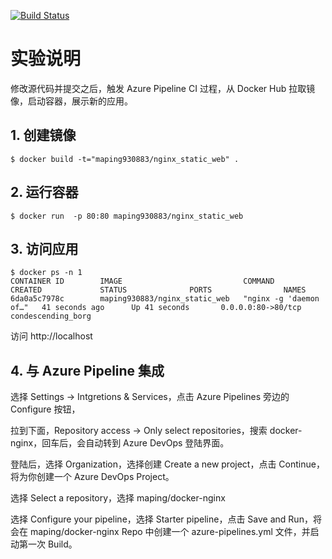[![Build Status](https://maping930883.visualstudio.com/docker-nginx/_apis/build/status/maping.docker-nginx?branchName=master)](https://maping930883.visualstudio.com/docker-nginx/_build/latest?definitionId=15&branchName=master)

# 实验说明
修改源代码并提交之后，触发 Azure Pipeline CI 过程，从 Docker Hub 拉取镜像，启动容器，展示新的应用。

## 1. 创建镜像
```console
$ docker build -t="maping930883/nginx_static_web" .
```

## 2. 运行容器
```console
$ docker run  -p 80:80 maping930883/nginx_static_web
```

## 3. 访问应用
```console
$ docker ps -n 1
CONTAINER ID        IMAGE                           COMMAND                  CREATED             STATUS              PORTS                NAMES
6da0a5c7978c        maping930883/nginx_static_web   "nginx -g 'daemon of…"   41 seconds ago      Up 41 seconds       0.0.0.0:80->80/tcp   condescending_borg
```

访问 http://localhost

## 4. 与 Azure Pipeline 集成
选择 Settings -> Intgretions & Services，点击 Azure Pipelines 旁边的 Configure 按钮，

拉到下面，Repository access -> Only select repositories，搜索 docker-nginx，回车后，会自动转到 Azure DevOps 登陆界面。

登陆后，选择 Organization，选择创建 Create a new project，点击 Continue，将为你创建一个 Azure DevOps Project。

选择 Select a repository，选择 maping/docker-nginx

选择 Configure your pipeline，选择 Starter pipeline，点击 Save and Run，将会在 maping/docker-nginx Repo 中创建一个 azure-pipelines.yml 文件，并启动第一次 Build。
